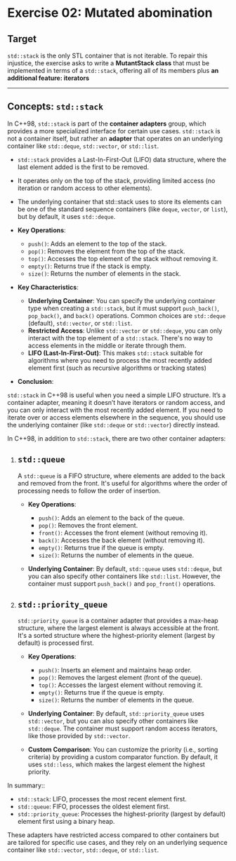 # Exercise 02: Mutated abomination
## Target

`std::stack` is the only STL container that is not iterable. To repair this injustice, the exercise asks to write a **MutantStack class** that must be implemented in terms of a `std::stack`, offering all of its members plus **an additional feature: iterators**

------------------------------------------------------------------

## Concepts: `std::stack`


In C++98, ``std::stack`` is part of the **container adapters** group, which provides a more specialized interface for certain use cases. `std::stack` is not a container itself, but rather an **adapter** that operates on an underlying container like `std::deque`, `std::vector`, or `std::list`.

* `std::stack` provides a Last-In-First-Out (LIFO) data structure, where the last element added is the first to be removed.
* It operates only on the top of the stack, providing limited access (no iteration or random access to other elements).
* The underlying container that std::stack uses to store its elements can be one of the standard sequence containers (like `deque`, `vector`, or `list`), but by default, it uses `std::deque`.

* **Key Operations**:

    - `push()`: Adds an element to the top of the stack.
    - `pop()`: Removes the element from the top of the stack.
    - `top()`: Accesses the top element of the stack without removing it.
    - `empty()`: Returns true if the stack is empty.
    - `size()`: Returns the number of elements in the stack.

* **Key Characteristics**:

    - **Underlying Container**: You can specify the underlying container type when creating a `std::stack`, but it must support `push_back()`, `pop_back()`, and `back()` operations. Common choices are `std::deque` (default), `std::vector`, or `std::list`.
	- **Restricted Access**: Unlike `std::vector` or `std::deque`, you can only interact with the top element of a `std::stack`. There's no way to access elements in the middle or iterate through them.
	- **LIFO (Last-In-First-Out)**: This makes `std::stack` suitable for algorithms where you need to process the most recently added element first (such as recursive algorithms or tracking states)

* **Conclusion**:

`std::stack` in C++98 is useful when you need a simple LIFO structure. It’s a container adapter, meaning it doesn’t have iterators or random access, and you can only interact with the most recently added element. If you need to iterate over or access elements elsewhere in the sequence, you should use the underlying container (like `std::deque` or `std::vector`) directly instead.

In C++98, in addition to `std::stack`, there are two other container adapters:

1. ## **`std::queue`**

	A `std::queue` is a FIFO structure, where elements are added to the back and removed from the front. It's useful for algorithms where the order of processing needs to follow the order of insertion.

	* **Key Operations**:
		* `push()`: Adds an element to the back of the queue.
		* `pop()`: Removes the front element.
		* `front()`: Accesses the front element (without removing it).
		* `back()`: Accesses the back element (without removing it).
		* `empty()`: Returns true if the queue is empty.
		* `size()`: Returns the number of elements in the queue.

	* **Underlying Container**: By default, `std::queue` uses `std::deque`, but you can also specify other containers like `std::list`. However, the container must support `push_back()` and `pop_front()` operations.

2. ## **`std::priority_queue`**

	`std::priority_queue` is a container adapter that provides a max-heap structure, where the largest element is always accessible at the front. It's a sorted structure where the highest-priority element (largest by default) is processed first.

	* **Key Operations**:

		* `push()`: Inserts an element and maintains heap order.
		* `pop()`: Removes the largest element (front of the queue).
		* `top()`: Accesses the largest element without removing it.
		* `empty()`: Returns true if the queue is empty.
		* `size()`: Returns the number of elements in the queue.

	* **Underlying Container**: By default, `std::priority_queue` uses `std::vector`, but you can also specify other containers like `std::deque`. The container must support random access iterators, like those provided by `std::vector`.

	* **Custom Comparison**: You can customize the priority (i.e., sorting criteria) by providing a custom comparator function. By default, it uses ``std::less``, which makes the largest element the highest priority.

In summary::

* `std::stack`: LIFO, processes the most recent element first.
* `std::queue`: FIFO, processes the oldest element first.
* `std::priority_queue`: Processes the highest-priority (largest by default) element first using a binary heap.

These adapters have restricted access compared to other containers but are tailored for specific use cases, and they rely on an underlying sequence container like `std::vector`, `std::deque`, or `std::list`.
